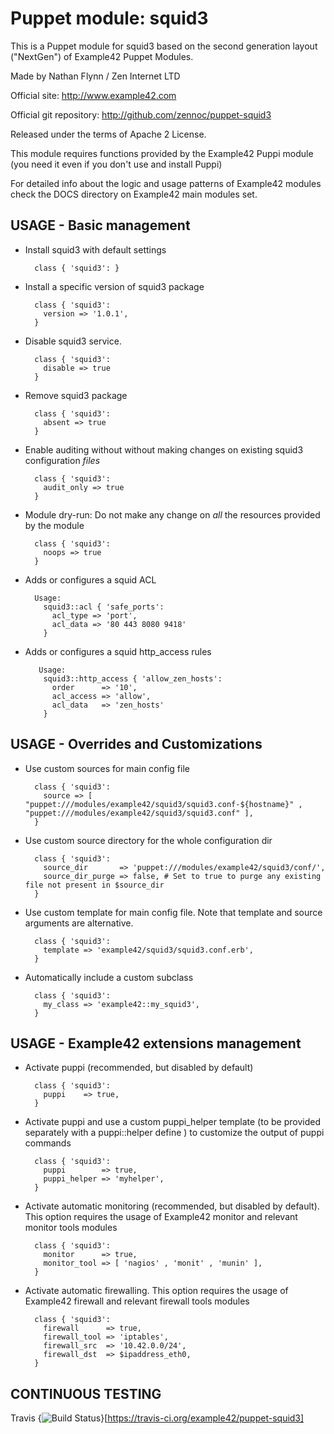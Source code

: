 # Puppet module: squid3

This is a Puppet module for squid3 based on the second generation layout ("NextGen") of Example42 Puppet Modules.

Made by Nathan Flynn / Zen Internet LTD

Official site: http://www.example42.com

Official git repository: http://github.com/zennoc/puppet-squid3

Released under the terms of Apache 2 License.

This module requires functions provided by the Example42 Puppi module (you need it even if you don't use and install Puppi)

For detailed info about the logic and usage patterns of Example42 modules check the DOCS directory on Example42 main modules set.


## USAGE - Basic management

* Install squid3 with default settings

        class { 'squid3': }

* Install a specific version of squid3 package

        class { 'squid3':
          version => '1.0.1',
        }

* Disable squid3 service.

        class { 'squid3':
          disable => true
        }

* Remove squid3 package

        class { 'squid3':
          absent => true
        }

* Enable auditing without without making changes on existing squid3 configuration *files*

        class { 'squid3':
          audit_only => true
        }

* Module dry-run: Do not make any change on *all* the resources provided by the module

        class { 'squid3':
          noops => true
        }

* Adds or configures a squid ACL

		Usage:
		  squid3::acl { 'safe_ports':
		    acl_type => 'port',
		    acl_data => '80 443 8080 9418'
		  }

* Adds or configures a squid http_access rules

		 Usage:
		  squid3::http_access { 'allow_zen_hosts':
		    order      => '10',
		    acl_access => 'allow',
		    acl_data   => 'zen_hosts'
		  }

## USAGE - Overrides and Customizations
* Use custom sources for main config file 

        class { 'squid3':
          source => [ "puppet:///modules/example42/squid3/squid3.conf-${hostname}" , "puppet:///modules/example42/squid3/squid3.conf" ], 
        }


* Use custom source directory for the whole configuration dir

        class { 'squid3':
          source_dir       => 'puppet:///modules/example42/squid3/conf/',
          source_dir_purge => false, # Set to true to purge any existing file not present in $source_dir
        }

* Use custom template for main config file. Note that template and source arguments are alternative. 

        class { 'squid3':
          template => 'example42/squid3/squid3.conf.erb',
        }

* Automatically include a custom subclass

        class { 'squid3':
          my_class => 'example42::my_squid3',
        }


## USAGE - Example42 extensions management 
* Activate puppi (recommended, but disabled by default)

        class { 'squid3':
          puppi    => true,
        }

* Activate puppi and use a custom puppi_helper template (to be provided separately with a puppi::helper define ) to customize the output of puppi commands 

        class { 'squid3':
          puppi        => true,
          puppi_helper => 'myhelper', 
        }

* Activate automatic monitoring (recommended, but disabled by default). This option requires the usage of Example42 monitor and relevant monitor tools modules

        class { 'squid3':
          monitor      => true,
          monitor_tool => [ 'nagios' , 'monit' , 'munin' ],
        }

* Activate automatic firewalling. This option requires the usage of Example42 firewall and relevant firewall tools modules

        class { 'squid3':       
          firewall      => true,
          firewall_tool => 'iptables',
          firewall_src  => '10.42.0.0/24',
          firewall_dst  => $ipaddress_eth0,
        }


## CONTINUOUS TESTING

Travis {<img src="https://travis-ci.org/example42/puppet-squid3.png?branch=master" alt="Build Status" />}[https://travis-ci.org/example42/puppet-squid3]
